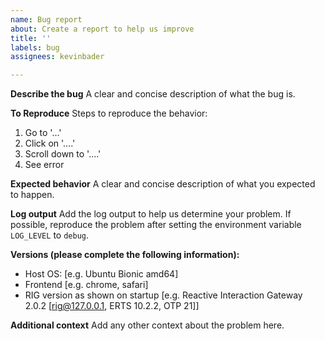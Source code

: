 ```yaml
---
name: Bug report
about: Create a report to help us improve
title: ''
labels: bug
assignees: kevinbader

---
```


**Describe the bug**
A clear and concise description of what the bug is.

**To Reproduce**
Steps to reproduce the behavior:
1. Go to '...'
2. Click on '....'
3. Scroll down to '....'
4. See error

**Expected behavior**
A clear and concise description of what you expected to happen.

**Log output**
Add the log output to help us determine your problem. If possible, reproduce the problem after setting the environment variable `LOG_LEVEL` to `debug`.

**Versions (please complete the following information):**
 - Host OS: [e.g. Ubuntu Bionic amd64]
 - Frontend [e.g. chrome, safari]
 - RIG version as shown on startup [e.g. Reactive Interaction Gateway 2.0.2 [rig@127.0.0.1, ERTS 10.2.2, OTP 21]]

**Additional context**
Add any other context about the problem here.

